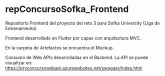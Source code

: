 # repConcursoSofka_Frontend
Repositorio Frontend del proyecto del reto 3 para Sofka University (Liga de Entrenamiento)

Frontend desarrollado en Flutter por capas con arquitectura MVC.

En la carpeta de Artefactos se encuentra el Mockup.

Consumo de Web APIs desarrolladas en el Backend. La API se puede visualizar en: https://pryconcursowebapi.azurewebsites.net/swagger/index.html
